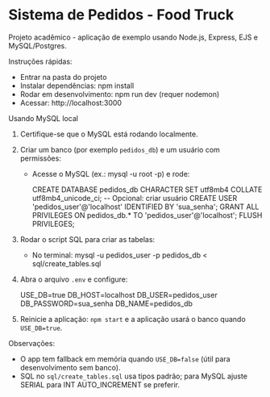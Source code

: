# Sistema de Pedidos - Food Truck

Projeto acadêmico - aplicação de exemplo usando Node.js, Express, EJS e MySQL/Postgres.

Instruções rápidas:

- Entrar na pasta do projeto
- Instalar dependências: npm install
- Rodar em desenvolvimento: npm run dev (requer nodemon)
- Acessar: http://localhost:3000

Usando MySQL local
1. Certifique-se que o MySQL está rodando localmente.
2. Criar um banco (por exemplo `pedidos_db`) e um usuário com permissões:

	- Acesse o MySQL (ex.: mysql -u root -p) e rode:

	  CREATE DATABASE pedidos_db CHARACTER SET utf8mb4 COLLATE utf8mb4_unicode_ci;
	  -- Opcional: criar usuário
	  CREATE USER 'pedidos_user'@'localhost' IDENTIFIED BY 'sua_senha';
	  GRANT ALL PRIVILEGES ON pedidos_db.* TO 'pedidos_user'@'localhost';
	  FLUSH PRIVILEGES;

3. Rodar o script SQL para criar as tabelas:
	- No terminal: mysql -u pedidos_user -p pedidos_db < sql/create_tables.sql

4. Abra o arquivo `.env` e configure:

	USE_DB=true
	DB_HOST=localhost
	DB_USER=pedidos_user
	DB_PASSWORD=sua_senha
	DB_NAME=pedidos_db

5. Reinicie a aplicação: `npm start` e a aplicação usará o banco quando `USE_DB=true`.

Observações:
- O app tem fallback em memória quando `USE_DB=false` (útil para desenvolvimento sem banco).
- SQL no `sql/create_tables.sql` usa tipos padrão; para MySQL ajuste SERIAL para INT AUTO_INCREMENT se preferir.
